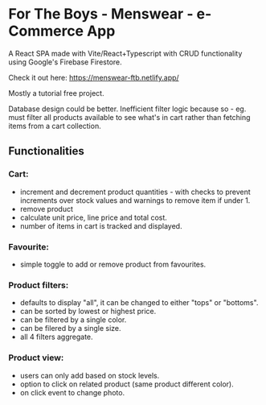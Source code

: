 # For The Boys - Menswear - e-Commerce App

A React SPA made with Vite/React+Typescript with CRUD functionality using Google's Firebase Firestore.

Check it out here: https://menswear-ftb.netlify.app/

Mostly a tutorial free project.

Database design could be better. Inefficient filter logic because so - eg. must filter all products available to see what's in cart rather than fetching items from a cart collection.

## Functionalities
### Cart:
- increment and decrement product quantities - with checks to prevent increments over stock values and warnings to remove item if under 1.
- remove product
- calculate unit price, line price and total cost.
- number of items in cart is tracked and displayed.

### Favourite:
- simple toggle to add or remove product from favourites.

### Product filters:
- defaults to display "all", it can be changed to either "tops" or "bottoms".
- can be sorted by lowest or highest price.
- can be filtered by a single color.
- can be filered by a single size.
- all 4 filters aggregate.

### Product view:
- users can only add based on stock levels.
- option to click on related product (same product different color).
- on click event to change photo.                                              
